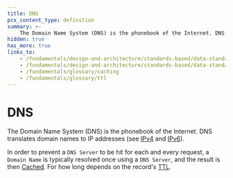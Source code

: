 ```yaml
---
title: DNS
pcx_content_type: definition
summary: >-
    The Domain Name System (DNS) is the phonebook of the Internet. DNS translates domain names to IP addresses.
hidden: true
has_more: true
links_to:
    - /fundamentals/design-and-architecture/standards-based/data-standards/ipv4
    - /fundamentals/design-and-architecture/standards-based/data-standards/ipv6
    - /fundamentals/glossary/caching
    - /fundamentals/glossary/ttl
---
```


# DNS

<!-- This document is an original CloudFlare Document from which the cloudflare links are removed. -->

The Domain Name System (DNS) is the phonebook of the Internet. DNS translates domain names to IP addresses (see [IPv4](/fundamentals/design-and-architecture/standards-based/data-standards/ipv4) and [IPv6](/fundamentals/design-and-architecture/standards-based/data-standards/ipv6)).

In order to prevent a `DNS Server` to be hit for each and every request, a `Domain Name` is typically resolved once using a `DNS Server`, and the result is then [Cached](/fundamentals/glossary/caching). For how long depends on the record's [TTL](/fundamentals/glossary/ttl).
